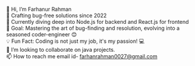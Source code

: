 👋 Hi, I’m Farhanur Rahman</br>
🚀 Crafting bug-free solutions since 2022</br>
🌱 Currently diving deep into Node.js for backend and React.js for frontend</br>
🎯 Goal: Mastering the art of bug-finding and resolution, evolving into a seasoned coder-engineer 😊</br>
💡 Fun Fact: Coding is not just my job, it's my passion! 💻</br>
 💞️ I’m looking to collaborate on java projects.</br>
 📫 How to reach me email id- farhanrahman0027@gmail.com</br>

<!---
farhanrahman0027/farhanrahman0027 is a ✨ special ✨ repository because its `README.md` (this file) appears on your GitHub profile.
You can click the Preview link to take a look at your changes.
--->
